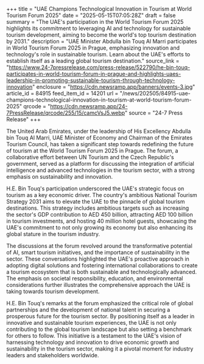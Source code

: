 +++
title = "UAE Champions Technological Innovation in Tourism at World Tourism Forum 2025"
date = "2025-05-15T07:05:28Z"
draft = false
summary = "The UAE's participation in the World Tourism Forum 2025 highlights its commitment to leveraging AI and technology for sustainable tourism development, aiming to become the world's top tourism destination by 2031."
description = "UAE Minister Abdulla bin Touq Al Marri participates in World Tourism Forum 2025 in Prague, emphasizing innovation and technology's role in sustainable tourism. Learn about the UAE's efforts to establish itself as a leading global tourism destination."
source_link = "https://www.24-7pressrelease.com/press-release/522790/he-bin-touq-participates-in-world-tourism-forum-in-prague-and-highlights-uaes-leadership-in-promoting-sustainable-tourism-through-technology-innovation"
enclosure = "https://cdn.newsramp.app/banners/events-3.jpg"
article_id = 84915
feed_item_id = 14201
url = "/news/202505/84915-uae-champions-technological-innovation-in-tourism-at-world-tourism-forum-2025"
qrcode = "https://cdn.newsramp.app/24-7PressRelease/qrcode/255/15/camcVsJ5.webp"
source = "24-7 Press Release"
+++

<p>The United Arab Emirates, under the leadership of His Excellency Abdulla bin Touq Al Marri, UAE Minister of Economy and Chairman of the Emirates Tourism Council, has taken a significant step towards redefining the future of tourism at the World Tourism Forum 2025 in Prague. The forum, a collaborative effort between UN Tourism and the Czech Republic's government, served as a platform for discussing the integration of artificial intelligence and advanced technologies in the tourism sector, with a strong emphasis on sustainability and innovation.</p><p>H.E. Bin Touq's participation underscored the UAE's strategic focus on tourism as a key economic driver. The country's ambitious National Tourism Strategy 2031 aims to elevate the UAE to the pinnacle of global tourism destinations. This strategy includes ambitious targets such as increasing the sector's GDP contribution to AED 450 billion, attracting AED 100 billion in tourism investments, and hosting 40 million hotel guests, showcasing the UAE's commitment to not only growing its economy but also enhancing its global stature in the tourism industry.</p><p>The discussions at the forum revolved around the transformative potential of AI, smart tourism initiatives, and the importance of sustainability in the sector. These conversations highlighted the UAE's proactive approach in adopting digital solutions and fostering international collaborations to create a tourism ecosystem that is both sustainable and technologically advanced. The emphasis on societal responsibility, education, and environmental considerations further illustrates the comprehensive approach the UAE is taking towards tourism development.</p><p>H.E. Bin Touq's remarks at the forum emphasized the critical role of global partnerships and the development of national talent in securing a prosperous future for the tourism sector. By positioning itself as a leader in innovative and sustainable tourism experiences, the UAE is not only contributing to the global tourism landscape but also setting a benchmark for others to follow. This initiative is a testament to the UAE's vision of harnessing technology and innovation to drive economic growth and sustainability in the tourism sector, making it a pivotal moment for industry leaders and stakeholders worldwide.</p>